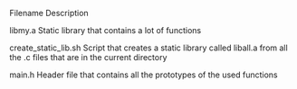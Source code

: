 Filename	         Description

libmy.a	                 Static library that contains a lot of functions

create_static_lib.sh	 Script that creates a static library called liball.a from all the .c files that are in the current directory

main.h	         Header file that contains all the prototypes of the used functions
